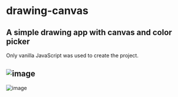 # drawing-canvas

## A simple drawing app with canvas and color picker

Only vanilla JavaScript was used to create the project.

![image](https://user-images.githubusercontent.com/112722061/222014467-e78836a3-2abe-44b1-8323-cd1879623a1b.png)
---
![image](https://user-images.githubusercontent.com/112722061/222016726-ead76a40-e809-469e-9f7f-74b91539d659.png)
